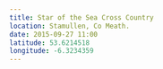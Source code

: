 ```yaml
---
title: Star of the Sea Cross Country
location: Stamullen, Co Meath.
date: 2015-09-27 11:00
latitude: 53.6214518
longitude: -6.3234359
---
```

